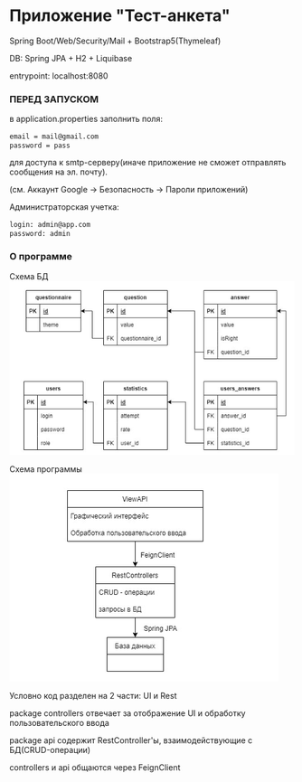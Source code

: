 # Приложение "Тест-анкета"
Spring Boot/Web/Security/Mail + Bootstrap5(Thymeleaf)

DB: Spring JPA + H2 + Liquibase

entrypoint: localhost:8080

### ПЕРЕД ЗАПУСКОМ
в application.properties заполнить поля:

```
email = mail@gmail.com
password = pass
```
для доступа к smtp-серверу(иначе приложение не сможет отправлять сообщения на эл. почту).

(см. Аккаунт Google -> Безопасность -> Пароли приложений)

Администраторская учетка:
```
login: admin@app.com
password: admin
```

### О программе
Схема БД
![bd.jpg](bd.jpg)

Схема программы
![app.jpg](app.jpg)

Условно код разделен на 2 части: UI и Rest

package controllers отвечает за отображение UI и обработку пользовательского ввода

package api содержит RestController'ы, взаимодействующие с БД(CRUD-операции)

controllers и api общаются через FeignClient
